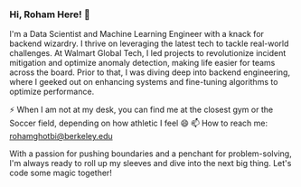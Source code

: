 ### Hi, Roham Here! 👋

<!--
**Roham-Ghotbi/Roham-Ghotbi** is a ✨ _special_ ✨ repository because its `README.md` (this file) appears on your GitHub profile.

Here are some ideas to get you started:

- 🔭 I’m currently working on ...
- 🌱 I’m currently learning ...
- 👯 I’m looking to collaborate on ...
- 🤔 I’m looking for help with ...
- 💬 Ask me about ...
- 📫 How to reach me: ...
- 😄 Pronouns: ...
- ⚡ Fun fact: ...
-->

I'm a Data Scientist and Machine Learning Engineer with a knack for backend wizardry. I thrive on leveraging the latest tech to tackle real-world challenges. At Walmart Global Tech, I led projects to revolutionize incident mitigation and optimize anomaly detection, making life easier for teams across the board. Prior to that, I was diving deep into backend engineering, where I geeked out on enhancing systems and fine-tuning algorithms to optimize performance.

⚡ When I am not at my desk, you can find me at the closest gym or the Soccer field, depending on how athletic I feel 😄
📫 How to reach me: rohamghotbi@berkeley.edu

With a passion for pushing boundaries and a penchant for problem-solving, I'm always ready to roll up my sleeves and dive into the next big thing. Let's code some magic together!
